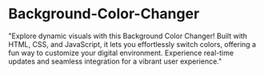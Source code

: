 # Background-Color-Changer
"Explore dynamic visuals with this Background Color Changer! Built with HTML, CSS, and JavaScript, it lets you effortlessly switch colors, offering a fun way to customize your digital environment. Experience real-time updates and seamless integration for a vibrant user experience."

